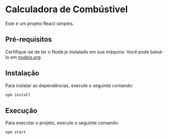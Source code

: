 # Calculadora de Combústivel

Este é um projeto React simples.

## Pré-requisitos

Certifique-se de ter o Node.js instalado em sua máquina. Você pode baixá-lo em [nodejs.org](https://nodejs.org/).

## Instalação

Para instalar as dependências, execute o seguinte comando:

```bash
npm install
```

## Execução

Para executar o projeto, execute o seguinte comando:

```bash
npm start
```
